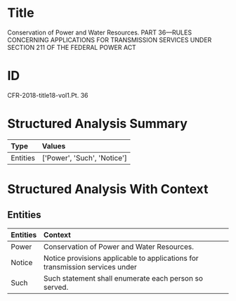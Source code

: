# Title

 Conservation of Power and Water Resources. PART 36—RULES CONCERNING APPLICATIONS FOR TRANSMISSION SERVICES UNDER SECTION 211 OF THE FEDERAL POWER ACT


# ID

 CFR-2018-title18-vol1.Pt. 36


# Structured Analysis Summary

| Type     | Values                      |
|:---------|:----------------------------|
| Entities | ['Power', 'Such', 'Notice'] |


# Structured Analysis With Context

 


## Entities

| Entities   | Context                                                                      |
|:-----------|:-----------------------------------------------------------------------------|
| Power      | Conservation of  Power  and Water Resources.                                 |
| Notice     | Notice provisions applicable to applications for transmission services under |
| Such       | Such  statement shall enumerate each person so served.                       |


